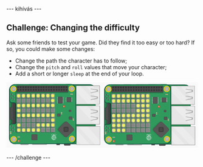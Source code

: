 \--- kihívás \---

## Challenge: Changing the difficulty

Ask some friends to test your game. Did they find it too easy or too hard? If so, you could make some changes:

+ Change the path the character has to follow;
+ Change the `pitch` and `roll` values that move your character;
+ Add a short or longer `sleep` at the end of your loop.

![screenshot](images/tightrope-difficulty.png)

\--- /challenge \---